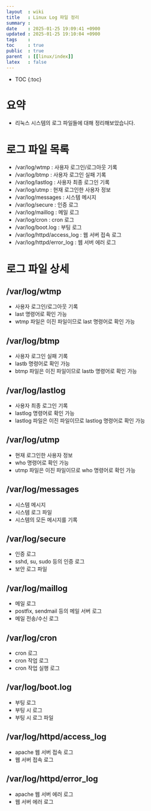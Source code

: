 ```yaml
---
layout  : wiki
title   : Linux Log 파일 정리 
summary : 
date    : 2025-01-25 19:09:41 +0900
updated : 2025-01-25 19:10:04 +0900
tags    : 
toc     : true
public  : true
parent  : [[linux/index]]
latex   : false
---
```

* TOC
{:toc}

# 요약
- 리눅스 시스템의 로그 파일들에 대해 정리해보았습니다.

# 로그 파일 목록
- /var/log/wtmp : 사용자 로그인/로그아웃 기록
- /var/log/btmp : 사용자 로그인 실패 기록
- /var/log/lastlog : 사용자 최종 로그인 기록
- /var/log/utmp : 현재 로그인한 사용자 정보
- /var/log/messages : 시스템 메시지
- /var/log/secure : 인증 로그
- /var/log/maillog : 메일 로그
- /var/log/cron : cron 로그
- /var/log/boot.log : 부팅 로그
- /var/log/httpd/access_log : 웹 서버 접속 로그
- /var/log/httpd/error_log : 웹 서버 에러 로그


# 로그 파일 상세
## /var/log/wtmp
- 사용자 로그인/로그아웃 기록
- last 명령어로 확인 가능
- wtmp 파일은 이진 파일이므로 last 명령어로 확인 가능

## /var/log/btmp
- 사용자 로그인 실패 기록
- lastb 명령어로 확인 가능
- btmp 파일은 이진 파일이므로 lastb 명령어로 확인 가능

## /var/log/lastlog
- 사용자 최종 로그인 기록
- lastlog 명령어로 확인 가능
- lastlog 파일은 이진 파일이므로 lastlog 명령어로 확인 가능

## /var/log/utmp
- 현재 로그인한 사용자 정보
- who 명령어로 확인 가능
- utmp 파일은 이진 파일이므로 who 명령어로 확인 가능

## /var/log/messages
- 시스템 메시지
- 시스템 로그 파일
- 시스템의 모든 메시지를 기록

## /var/log/secure
- 인증 로그
- sshd, su, sudo 등의 인증 로그
- 보안 로그 파일

## /var/log/maillog
- 메일 로그
- postfix, sendmail 등의 메일 서버 로그
- 메일 전송/수신 로그

## /var/log/cron
- cron 로그
- cron 작업 로그
- cron 작업 실행 로그

## /var/log/boot.log
- 부팅 로그
- 부팅 시 로그
- 부팅 시 로그 파일

## /var/log/httpd/access_log
- apache 웹 서버 접속 로그
- 웹 서버 접속 로그

## /var/log/httpd/error_log
- apache 웹 서버 에러 로그
- 웹 서버 에러 로그